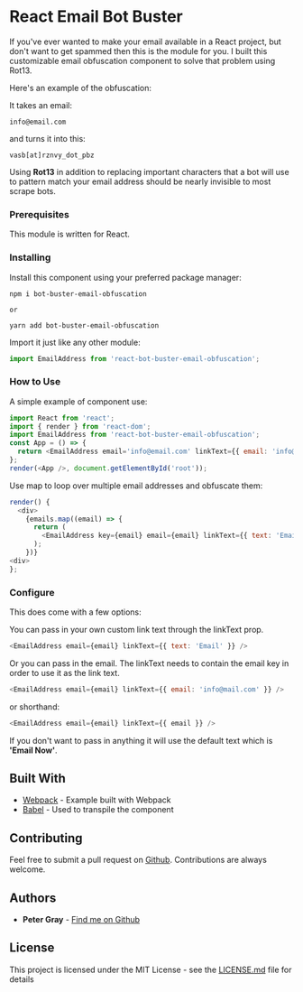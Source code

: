 # React Email Bot Buster

If you've ever wanted to make your email available in a React project, but don't want to get spammed then this is the module for you.
I built this customizable email obfuscation component to solve that problem using Rot13.

Here's an example of the obfuscation:

It takes an email:

`info@email.com`

and turns it into this:

`vasb[at]rznvy_dot_pbz`

Using **Rot13** in addition to replacing important characters that a bot will use to pattern match your email address should be nearly invisible to most scrape bots.

### Prerequisites

This module is written for React.

### Installing

Install this component using your preferred package manager:

```
npm i bot-buster-email-obfuscation

or

yarn add bot-buster-email-obfuscation
```

Import it just like any other module:

```javascript
import EmailAddress from 'react-bot-buster-email-obfuscation';
```

### How to Use

A simple example of component use:

```javascript
import React from 'react';
import { render } from 'react-dom';
import EmailAddress from 'react-bot-buster-email-obfuscation';
const App = () => {
  return <EmailAddress email='info@email.com' linkText={{ email: 'info@email.com' }} />;
};
render(<App />, document.getElementById('root'));
```

Use map to loop over multiple email addresses and obfuscate them:

```javascript
render() {
  <div>
    {emails.map((email) => {
      return (
        <EmailAddress key={email} email={email} linkText={{ text: 'Email' }} />
      );
    })}
<div>
};
```

### Configure

This does come with a few options:

You can pass in your own custom link text through the linkText prop.

```javascript
<EmailAddress email={email} linkText={{ text: 'Email' }} />
```

Or you can pass in the email.
The linkText needs to contain the email key in order to use it as the link text.

```javascript
<EmailAddress email={email} linkText={{ email: 'info@mail.com' }} />
```
  or shorthand:
```javascript
<EmailAddress email={email} linkText={{ email }} />
```

If you don't want to pass in anything it will use the default text which is **'Email Now'**.

## Built With

- [Webpack](https://webpack.js.org/) - Example built with Webpack
- [Babel](https://babeljs.io/) - Used to transpile the component

## Contributing

Feel free to submit a pull request on [Github](https://github.com/PeterGrayCreative/Email-Obfuscation). Contributions are always welcome.

## Authors

- **Peter Gray** - [Find me on Github](https://github.com/PeterGrayCreative)

## License

This project is licensed under the MIT License - see the [LICENSE.md](LICENSE.md) file for details